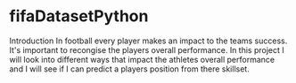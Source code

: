 # fifaDatasetPython
Introduction
In football every player makes an impact to the teams success. 
It's important to recongise the players overall performance. 
In this project I will look into different ways that impact the athletes overall performance and I will see if I can predict a players position from there skillset.
